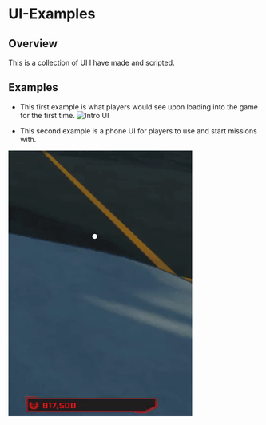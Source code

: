 # UI-Examples

## Overview
This is a collection of UI I have made and scripted.

## Examples

- This first example is what players would see upon loading into the game for the first time.
  ![Intro UI](media/IntroUI.gif)

- This second example is a phone UI for players to use and start missions with.

![Phone UI](media/PhoneUI.gif)
